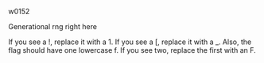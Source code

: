 w0152

Generational rng right here

If you see a !, replace it with a 1. If you see a [, replace it with a _. Also, the flag should have one lowercase f. If you see two, replace the first with an F.
